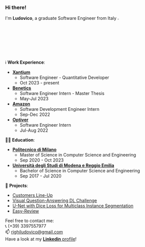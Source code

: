 ### Hi there!

I'm **Ludovico**, a graduate Software Engineer from Italy <img width="3%" src="https://user-images.githubusercontent.com/52406034/141650515-e762b8fe-d829-4bed-be1e-b1a37f95251b.png">   

 ℹ️ **Work Experience**:  
- **[Xantium](https://xantium.com/)**
  - Software Engineer - Quantitative Developer
  - Oct 2023 - present
- **[Benetics](https://benetics.io/)**  
  - Software Engineer Intern - Master Thesis
  - May-Jul 2023
- **[Amazon](https://www.amazon.com/)**
  - Software Development Engineer Intern
  - Sep-Dec 2022
- **[Optiver](https://optiver.com/)**
  - Software Engineer Intern
  - Jul-Aug 2022


 👨‍🎓 **Education**:  
- **[Politecnico di Milano](https://www.polimi.it/)**
  - Master of Science in Computer Science and Engineering
  - Sep 2020 - Oct 2023  
- **[Università degli Studi di Modena e Reggio Emilia](https://www.unimore.it/)**
  - Bachelor of Science in Computer Science and Engineering
  - Sep 2017 - Jul 2020  


📌 **Projects**:  
- [Customers Line-Up](https://github.com/LudovicoRighi/Customers-LineUp)  
- [Visual Question-Answering DL Challenge](https://github.com/LudovicoRighi/Visual-Question-Answering-DL-Challenge)  
- [U-Net with Dice Loss for Multiclass Instance Segmentation](https://github.com/LudovicoRighi/U-Net-with-Dice-Loss-for-Multiclass-Instance-Segmentation)  
- [Easy-Review](https://github.com/LudovicoRighi/EasyReview)  


Feel free to contact me:  
📞 (+39) 3397557977  
📫 righiludovico@gmail.com  
Have a look at my [**Linkedin** profile](https://www.linkedin.com/in/ludovico-righi-18b886167/)! 


<!--
**LudovicoRighi/LudovicoRighi** is a ✨ _special_ ✨ repository because its `README.md` (this file) appears on your GitHub profile.

Here are some ideas to get you started:

- 🔭 I’m currently working on ...
- 🌱 I’m currently learning ...
- 👯 I’m looking to collaborate on ...
- 🤔 I’m looking for help with ...
- 💬 Ask me about ...
- 📫 How to reach me: ...
- 😄 Pronouns: ...
- ⚡ Fun fact: ...
-->
